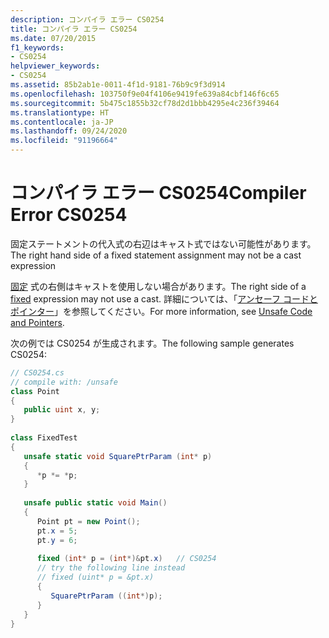 ```yaml
---
description: コンパイラ エラー CS0254
title: コンパイラ エラー CS0254
ms.date: 07/20/2015
f1_keywords:
- CS0254
helpviewer_keywords:
- CS0254
ms.assetid: 85b2ab1e-0011-4f1d-9181-76b9c9f3d914
ms.openlocfilehash: 103750f9e04f4106e9419fe639a84cbf146f6c65
ms.sourcegitcommit: 5b475c1855b32cf78d2d1bbb4295e4c236f39464
ms.translationtype: HT
ms.contentlocale: ja-JP
ms.lasthandoff: 09/24/2020
ms.locfileid: "91196664"
---
```

# <a name="compiler-error-cs0254"></a><span data-ttu-id="a8f40-103">コンパイラ エラー CS0254</span><span class="sxs-lookup"><span data-stu-id="a8f40-103">Compiler Error CS0254</span></span>

<span data-ttu-id="a8f40-104">固定ステートメントの代入式の右辺はキャスト式ではない可能性があります。</span><span class="sxs-lookup"><span data-stu-id="a8f40-104">The right hand side of a fixed statement assignment may not be a cast expression</span></span>  
  
 <span data-ttu-id="a8f40-105">[固定](../language-reference/keywords/fixed-statement.md) 式の右側はキャストを使用しない場合があります。</span><span class="sxs-lookup"><span data-stu-id="a8f40-105">The right side of a [fixed](../language-reference/keywords/fixed-statement.md) expression may not use a cast.</span></span> <span data-ttu-id="a8f40-106">詳細については、「[アンセーフ コードとポインター](../programming-guide/unsafe-code-pointers/index.md)」を参照してください。</span><span class="sxs-lookup"><span data-stu-id="a8f40-106">For more information, see [Unsafe Code and Pointers](../programming-guide/unsafe-code-pointers/index.md).</span></span>  
  
 <span data-ttu-id="a8f40-107">次の例では CS0254 が生成されます。</span><span class="sxs-lookup"><span data-stu-id="a8f40-107">The following sample generates CS0254:</span></span>  
  
```csharp  
// CS0254.cs  
// compile with: /unsafe  
class Point  
{  
   public uint x, y;  
}  
  
class FixedTest  
{  
   unsafe static void SquarePtrParam (int* p)  
   {  
      *p *= *p;  
   }  
  
   unsafe public static void Main()  
   {  
      Point pt = new Point();  
      pt.x = 5;  
      pt.y = 6;  
  
      fixed (int* p = (int*)&pt.x)   // CS0254  
      // try the following line instead  
      // fixed (uint* p = &pt.x)  
      {  
         SquarePtrParam ((int*)p);  
      }  
   }  
}  
```
